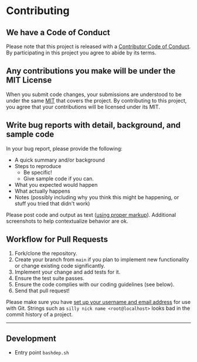 # Contributing

## We have a Code of Conduct

Please note that this project is released with a [Contributor Code of Conduct](CODE_OF_CONDUCT.md).
By participating in this project you agree to abide by its terms.

## Any contributions you make will be under the MIT License

When you submit code changes, your submissions are understood to be under the
same [MIT](../LICENSE) that covers the project. By contributing to this
project, you agree that your contributions will be licensed under its MIT.

## Write bug reports with detail, background, and sample code

In your bug report, please provide the following:

* A quick summary and/or background
* Steps to reproduce
  * Be specific!
  * Give sample code if you can.
* What you expected would happen
* What actually happens
* Notes (possibly including why you think this might be happening, or stuff you tried that didn't work)

Please post code and output as text ([using proper markup](https://guides.github.com/features/mastering-markdown/)).
Additional screenshots to help contextualize behavior are ok.

## Workflow for Pull Requests

1. Fork/clone the repository.
2. Create your branch from `main` if you plan to implement new functionality or change existing code significantly.
3. Implement your change and add tests for it.
4. Ensure the test suite passes.
5. Ensure the code complies with our coding guidelines (see below).
6. Send that pull request!

Please make sure you have [set up your username and email address](https://git-scm.com/book/en/v2/Getting-Started-First-Time-Git-Setup) for
use with Git. Strings such as `silly nick name <root@localhost>` looks bad in the commit history of a project.


---

## Development

- Entry point `bashdep.sh`

